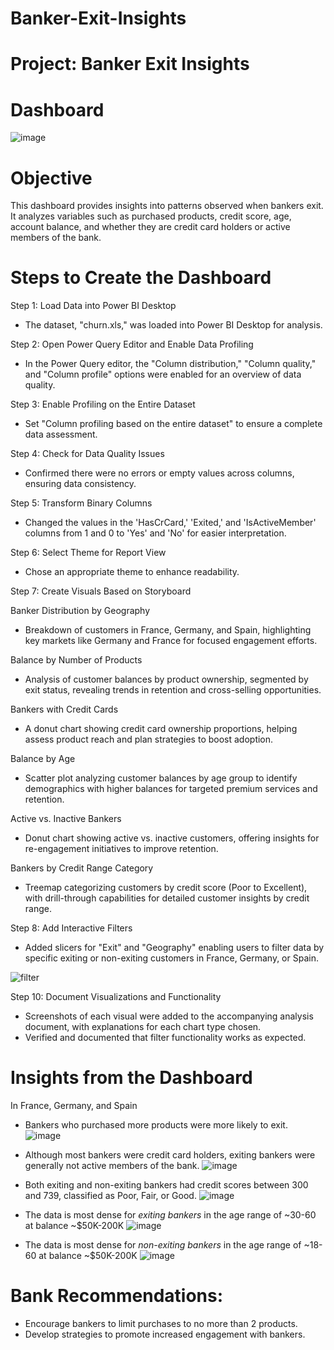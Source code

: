 # Banker-Exit-Insights


# Project: Banker Exit Insights

# Dashboard
![image](https://github.com/user-attachments/assets/9a1bb22b-bbd8-4ed2-a4d8-8d5c19e04434)



# Objective

This dashboard provides insights into patterns observed when bankers exit. It analyzes variables such as purchased products, credit score, age, account balance, and whether they are credit card holders or active members of the bank.

# Steps to Create the Dashboard
Step 1: Load Data into Power BI Desktop
- The dataset, "churn.xls," was loaded into Power BI Desktop for analysis.

Step 2: Open Power Query Editor and Enable Data Profiling
- In the Power Query editor, the "Column distribution," "Column quality," and "Column profile" options were enabled for an overview of data quality.

Step 3: Enable Profiling on the Entire Dataset
- Set "Column profiling based on the entire dataset" to ensure a complete data assessment.

Step 4: Check for Data Quality Issues
- Confirmed there were no errors or empty values across columns, ensuring data consistency.

Step 5: Transform Binary Columns 
- Changed the values in the 'HasCrCard,' 'Exited,' and 'IsActiveMember' columns from 1 and 0 to 'Yes' and 'No' for easier interpretation.

Step 6: Select Theme for Report View
- Chose an appropriate theme to enhance readability.

Step 7: Create Visuals Based on Storyboard

Banker Distribution by Geography
- Breakdown of customers in France, Germany, and Spain, highlighting key markets like Germany and France for focused engagement efforts.

Balance by Number of Products
- Analysis of customer balances by product ownership, segmented by exit status, revealing trends in retention and cross-selling opportunities.

Bankers with Credit Cards
- A donut chart showing credit card ownership proportions, helping assess product reach and plan strategies to boost adoption.

Balance by Age
- Scatter plot analyzing customer balances by age group to identify demographics with higher balances for targeted premium services and retention.

Active vs. Inactive Bankers
- Donut chart showing active vs. inactive customers, offering insights for re-engagement initiatives to improve retention.

Bankers by Credit Range Category
- Treemap categorizing customers by credit score (Poor to Excellent), with drill-through capabilities for detailed customer insights by credit range.

Step 8: Add Interactive Filters
- Added slicers for "Exit" and "Geography" enabling users to filter data by specific exiting or non-exiting customers in France, Germany, or Spain.
  
![filter](https://github.com/user-attachments/assets/7c997dff-0d3c-483a-8628-4505dfd5aa0d)


Step 10: Document Visualizations and Functionality
- Screenshots of each visual were added to the accompanying analysis document, with explanations for each chart type chosen.
- Verified and documented that filter functionality works as expected.


# Insights from the Dashboard
In France, Germany, and Spain
- Bankers who purchased more products were more likely to exit.
![image](https://github.com/user-attachments/assets/a5a3144d-185f-4592-bd5f-2c45d0dbca96)

- Although most bankers were credit card holders, exiting bankers were generally not active members of the bank.
![image](https://github.com/user-attachments/assets/1359327c-0337-4d71-820f-2fa4a8a97d91)

- Both exiting and non-exiting bankers had credit scores between 300 and 739, classified as Poor, Fair, or Good.
![image](https://github.com/user-attachments/assets/43d9f400-abfd-4813-9031-e0f3c25d19ea)

- The data is most dense for *exiting bankers* in the age range of ~30-60 at balance ~$50K-200K
![image](https://github.com/user-attachments/assets/6ffc4bbf-81c4-4164-9857-a9410ccd6fd1)

- The data is most dense for *non-exiting bankers* in the age range of ~18-60 at balance ~$50K-200K
![image](https://github.com/user-attachments/assets/ce871ee0-1ab1-4a75-8fdc-78cbcacac221)


# Bank Recommendations:
- Encourage bankers to limit purchases to no more than 2 products.
- Develop strategies to promote increased engagement with bankers.
